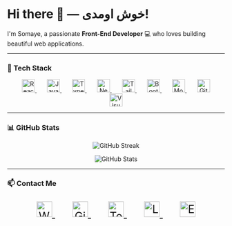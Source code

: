 # Hi there 👋 — خوش اومدی!

I'm Somaye, a passionate **Front-End Developer** 💻 who loves building beautiful web applications.

---

### 🚀 Tech Stack

<p align="center">
  <a href="https://reactjs.org" target="_blank" rel="noopener noreferrer" aria-label="React" style="margin: 0 12px;">
    <img src="https://cdn.jsdelivr.net/npm/simple-icons@v10/icons/react.svg" alt="React" width="30" height="30" style="transition: transform 0.3s;"/>
  </a>
  <a href="https://developer.mozilla.org/en-US/docs/Web/JavaScript" target="_blank" rel="noopener noreferrer" aria-label="JavaScript" style="margin: 0 12px;">
    <img src="https://cdn.jsdelivr.net/npm/simple-icons@v10/icons/javascript.svg" alt="JavaScript" width="30" height="30" style="transition: transform 0.3s;"/>
  </a>
  <a href="https://www.typescriptlang.org" target="_blank" rel="noopener noreferrer" aria-label="TypeScript" style="margin: 0 12px;">
    <img src="https://cdn.jsdelivr.net/npm/simple-icons@v10/icons/typescript.svg" alt="TypeScript" width="30" height="30" style="transition: transform 0.3s;"/>
  </a>
  <a href="https://nextjs.org" target="_blank" rel="noopener noreferrer" aria-label="Next.js" style="margin: 0 12px;">
    <img src="https://cdn.jsdelivr.net/npm/simple-icons@v10/icons/nextdotjs.svg" alt="Next.js" width="30" height="30" style="transition: transform 0.3s;"/>
  </a>
  <a href="https://tailwindcss.com" target="_blank" rel="noopener noreferrer" aria-label="Tailwind CSS" style="margin: 0 12px;">
    <img src="https://cdn.jsdelivr.net/npm/simple-icons@v10/icons/tailwindcss.svg" alt="Tailwind CSS" width="30" height="30" style="transition: transform 0.3s;"/>
  </a>
  <a href="https://getbootstrap.com" target="_blank" rel="noopener noreferrer" aria-label="Bootstrap" style="margin: 0 12px;">
    <img src="https://cdn.jsdelivr.net/npm/simple-icons@v10/icons/bootstrap.svg" alt="Bootstrap" width="30" height="30" style="transition: transform 0.3s;"/>
  </a>
  <a href="https://www.mongodb.com" target="_blank" rel="noopener noreferrer" aria-label="MongoDB" style="margin: 0 12px;">
    <img src="https://cdn.jsdelivr.net/npm/simple-icons@v10/icons/mongodb.svg" alt="MongoDB" width="30" height="30" style="transition: transform 0.3s;"/>
  </a>
  <a href="https://github.com" target="_blank" rel="noopener noreferrer" aria-label="GitHub" style="margin: 0 12px;">
    <img src="https://cdn.jsdelivr.net/npm/simple-icons@v10/icons/github.svg" alt="GitHub" width="30" height="30" style="transition: transform 0.3s;"/>
  </a>
  <a href="https://code.visualstudio.com" target="_blank" rel="noopener noreferrer" aria-label="Visual Studio Code" style="margin: 0 12px;">
    <img src="https://cdn.jsdelivr.net/npm/simple-icons@v10/icons/visualstudiocode.svg" alt="Visual Studio Code" width="30" height="30" style="transition: transform 0.3s;"/>
  </a>
</p>

---

### 📊 GitHub Stats

<p align="center">
  <img src="https://github-readme-streak-stats.herokuapp.com/?user=somaye56&theme=radical" alt="GitHub Streak" />
</p>

<p align="center">
  <img src="https://github-readme-stats.vercel.app/api?username=somaye56&show_icons=true&count_private=true&include_all_commits=true&theme=radical" alt="GitHub Stats" />
</p>

---

### 📫 Contact Me

<p align="center" style="font-size: 1.6rem;">
  <a href="https://wa.me/989356130954" target="_blank" rel="noopener noreferrer" aria-label="WhatsApp" style="margin: 0 20px;">
    <img src="https://cdn.jsdelivr.net/npm/simple-icons@v10/icons/whatsapp.svg" alt="WhatsApp" width="36" height="36" style="transition: transform 0.3s;"/>
  </a>
  <a href="https://github.com/somaye56" target="_blank" rel="noopener noreferrer" aria-label="GitHub" style="margin: 0 20px;">
    <img src="https://cdn.jsdelivr.net/npm/simple-icons@v10/icons/github.svg" alt="GitHub" width="36" height="36" style="transition: transform 0.3s;"/>
  </a>
  <a href="https://t.me/QSomayeh" target="_blank" rel="noopener noreferrer" aria-label="Telegram" style="margin: 0 20px;">
    <img src="https://cdn.jsdelivr.net/npm/simple-icons@v10/icons/telegram.svg" alt="Telegram" width="36" height="36" style="transition: transform 0.3s;"/>
  </a>
  <a href="https://www.linkedin.com/in/somaye-baniasadi" target="_blank" rel="noopener noreferrer" aria-label="LinkedIn" style="margin: 0 20px;">
    <img src="https://cdn.jsdelivr.net/npm/simple-icons@v10/icons/linkedin.svg" alt="LinkedIn" width="36" height="36" style="transition: transform 0.3s;"/>
  </a>
  <a href="mailto:s0maye.baniasadiii@gmail.com" target="_blank" rel="noopener noreferrer" aria-label="Email" style="margin: 0 20px;">
    <img src="https://cdn.jsdelivr.net/npm/simple-icons@v10/icons/gmail.svg" alt="Email" width="36" height="36" style="transition: transform 0.3s;"/>
  </a>
</p>
<style>
  a:hover img {
    transform: scale(1.2);
  }
</style>
